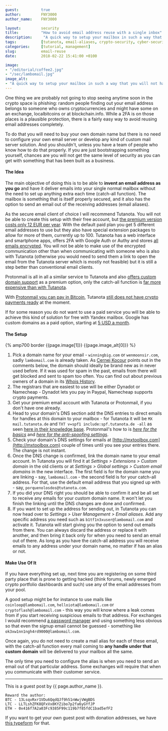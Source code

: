 ```yaml
---
guest:          true
author:         FNY3000
author_name:    FNY3000

layout:         security
title:          "How to avoid email address reuse with a single inbox"
description:     "A quick way to setup your mailbox in such a way that you will not have to reuse your email address again."
tags:           [tutanota, email-aliases, crypto-security, cyber-security]
categories:     [tutorial, management]
slug:           email-reuse
date:           2018-02-22 15:41:00 +0100

image:
- "/editorial/coffee2.jpg"
- "/sec/lambomail.jpg"
image_alt:
- "A quick way to setup your mailbox in such a way that you will not have to reuse your email address again. Coffee image via Pexels."
---
```



One thing we are probably not going to stop seeing anytime soon in the crypto space is phishing: random people finding out your email address belongs to someone who owns cryptocurrencies and might have some on an exchange, localbitcoins or at blockchain.info. While a 2FA is on those places is a plausible protection, there is a fairly easy way to avoid reusing email addresses completely.

To do that you will need to buy your own domain name but there is no need to configure your own email server or develop any kind of custom mail server solution. And you shouldn't, unless you have a team of people who know how to do that properly. If you are just bootstrapping something yourself, chances are you will not get the same level of security as you can get with something that has been built as a business.

#### The Idea

The main objective of doing this is to be able to **invent an email address as you go** and have it deliver emails into your single normal mailbox without the need to set up anything extra each time (catch-all function). The mailbox is something that is itself properly secured, and it also has the option to send an email out of the receiving addresses (email aliases).

As the secure email client of choice I will recommend Tutanota. You will not be able to create this setup with their free account, but [the premium version costs only 12 EUR per year](https://tutanota.com/pricing). With the default paid plan you get 5 different email addresses to use but they also have special extension packages to allow for more of them, currently up to 100. Tutanota has a web interface and smartphone apps, offers 2FA with Google Auth or Authy and stores [all emails encrypted](https://tutanota.uservoice.com/knowledgebase/articles/470785). You will not be able to make use of the encrypted communication other than when communicating with someone who is also with Tutanota (otherwise you would need to send them a link to open the email from the Tutanota server which is mostly not feasible) but it is still a step better than conventional email clients.

Protonmail is all in all a similar service to Tutanota and also [offers custom domain support](https://protonmail.com/support/knowledge-base/custom-domain-support/) as a premium option, only the catch-all function is [far more expensive than with Tutanota](https://protonmail.com/support/knowledge-base/catch-all/).

With [Protonmail you can pay in Bitcoin](https://protonmail.com/support/knowledge-base/paying-with-bitcoin/), Tutanota [still does not have crypto payments ready](https://tutanota.uservoice.com/forums/237921-general/suggestions/9180716-accept-bitcoin-for-premium-upgrade) at the moment.

If for some reason you do not want to use a paid service you will be able to achieve this kind of solution for free with Yandex mailbox. Google has custom domains as a paid option, starting at [5 USD a month](https://gsuite.google.com/pricing.html?tab_activeEl=tabset-companies).

#### The Setup

{% amp700 border {{page.image[1]}} {{page.image_alt[0]}} %}

1. Pick a domain name for your email - `winningbig.com` or `wenmoonsir.com`, sadly `lambomail.com` is already taken. As [Cernej Kocour](http://disq.us/p/1qtwc4p) points out in the comments below, the domain should ideally be brand new as in never used before. If it was used for spam in the past, emails from there will get blocked and sent to spam too often. You can find out about previous owners of a domain in its [Whois History](http://www.hosterstats.com/historicaldns.php?domain=bitcoin.com).
2. The registrars that are easiest to use will be either Dynadot or Namecheap - Dynadot lets you pay in Paypal, Namecheap supports crypto payments.
3. Get your premium email account with Tutanota or Protonmail, if you don't have one already.
4. Head to your domain's DNS section add the DNS entries to direct emails for handles at this domain to your mailbox - for Tutanota it will be `MX mail.tutanota.de` and `TXT v=spf1 include:spf.tutanota.de -all` as seen [here in their knowledge base](https://tutanota.uservoice.com/knowledgebase/articles/666088-how-can-i-use-a-custom-domain-with-tutanota). Protonmail's how to is _[here for the basics](https://protonmail.com/support/knowledge-base/dns-records/)_ and _[here for the anti-spoofing settings](https://protonmail.com/support/knowledge-base/anti-spoofing/)_.
5. Check your domain's DNS settings for emails at [http://mxtoolbox.com](http://mxtoolbox.com) couple of times until you see your entries there. The change is not instant.
6. Once the DNS change is confirmed, link the domain name to your email account. In Tutanota you will find it at *Settings > Extensions > Custom domain* in the old clients or at *Settings > Global settings > Custom email domains* in the new interface. The first field is for the domain name you are linking - say, `lambomail.com` - the second field is for your catch-all address. For that, use the default email address that you signed up with - say, `porquenolosdos@tutanota.com`.
7. If you did your DNS right you should be able to confirm it and be all set to receive any emails for your custom domain name. It won't let you finish the linking until the DNS changes are done and confirmed.
8. If you want to set up the address for sending out, in Tutanota you can now head over to *Settings > User Management > Email aliases*. Add any specific address you need such as `b1tf1n3xuser@lambomail.com` and activate it. Tutanota will start giving you the option to send out emails from there. You can always discard the address or replace it with another, and then bring it back only for when you need to send an email out of there. As long as you have the catch-all address you will receive emails to any address under your domain name, no matter if has an alias or not.

#### Make Use Of It

If you have everything set up, next time you are registering on some third party place that is prone to getting hacked (think forums, newly emerged crypto portfolio dashboards and such) use any of the email addresses from your pool.

A good setup might be for instance to use mails like `coinloop@lambomail.com`, `helloiota@lambomail.com` or `cryptoflash@lambomail.com` - this way you will know where a leak comes from if you start receiving suspicious emails to that address. For exchanges I would recommend [a password manager](https://1password.com/) and using something less obvious so that even the signup email cannot be guessed - something like `ok3xw1nn1ngh4rd9000@lambomail.com`.

Once again, you do not need to create a mail alias for each of these email, with the catch-all function every mail coming to **any handle under that custom domain** will be delivered to your mailbox all the same.

The only time you need to configure the alias is when you need to send an email out of that particular address. Some exchanges will require that when you communicate with their customer service.

______________________

This is a guest post by {{ page.author_name }}.

```
Reward the author:
BTC - 13LsqvRxr1VDu6QqdQJf9h51nWwjVWgBDS
LTC - LLTLshZFK8QFxVx8KYZibo7p2fa6yGYfJP
ETH - 0x416f7A2a03Fc9385F99c119b7f85fdC1bad5efF2
```

If you want to get your own guest post with donation addresses, we have <a target="_blank" href="https://jmt3.typeform.com/to/KDUzuV">this typeform</a> for that.
